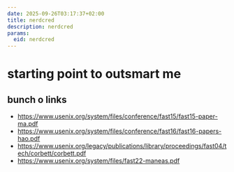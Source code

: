 ```yaml
---
date: 2025-09-26T03:17:37+02:00
title: nerdcred
description: nerdcred
params:
  eid: nerdcred
---
```

# starting point to outsmart me

## bunch o links
 * https://www.usenix.org/system/files/conference/fast15/fast15-paper-ma.pdf
 * https://www.usenix.org/system/files/conference/fast16/fast16-papers-hao.pdf
 * https://www.usenix.org/legacy/publications/library/proceedings/fast04/tech/corbett/corbett.pdf
 * https://www.usenix.org/system/files/fast22-maneas.pdf

